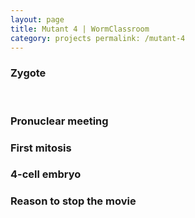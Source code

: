 ```yaml
---
layout: page
title: Mutant 4 | WormClassroom
category: projects permalink: /mutant-4
---
```

### Zygote

<div data="/files/worm/nwt41A.mov" type="div/quicktime" width="240"
height="190">

 

</div>

### Pronuclear meeting

<div data="/files/worm/nwt4toProMeetA.mov" type="div/quicktime"
width="240" height="190">

</div>

### First mitosis

<div data="/files/worm/nwt4toFirMitosisA.mov" type="div/quicktime"
width="240" height="190">

</div>

### 4-cell embryo

<div data="/files/worm/nwt4toFourCellsA.mov" type="div/quicktime"
width="240" height="190">

</div>

### Reason to stop the movie

<div data="/files/worm/nwt4Reason.mov" type="div/quicktime" width="240"
height="190">

</div>
